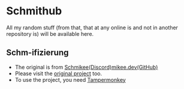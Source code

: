 # Schmithub
All my random stuff (from that, that at any online is and not in another repository is) will be available here.

## Schm-ifizierung
- The original is from [Schmikee(Discord)](https://discord.com/channels/@me/1170005277177819136)[mikee.dev(GitHub)](https://gist.github.com/KMikeeU/)
- Please visit the [original project](https://gist.github.com/KMikeeU/c31d4a883ce6938e5c3bb9ae1fcf4fa9/raw/8a7a5bd96c4247ac943296c0de990e66da30d696/schm-ify.user.js) too.
- To use the project, you need [Tampermonkey](https://www.tampermonkey.net)
